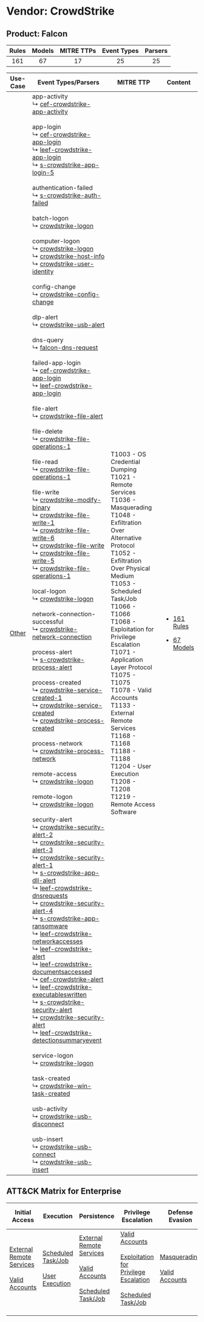 Vendor: CrowdStrike
===================
Product: Falcon
---------------
| Rules | Models | MITRE TTPs | Event Types | Parsers |
|:-----:|:------:|:----------:|:-----------:|:-------:|
|  161  |   67   |     17     |     25      |   25    |

|                Use-Case                | Event Types/Parsers                                                                                                                                                                                                                                                                                                                                                                                                                                                                                                                                                                                                                                                                                                                                                                                                                                                                                                                                                                                                                                                                                                                                                                                                                                                                                                                                                                                                                                                                                                                                                                                                                                                                                                                                                                                                                                                                                                                                                                                                                                                                                                                                                                                                                                                                                                                                                                                                                                                                                                                                                                                                                                                                                                                                                                                                                                                                                                                                                                                                                                                                                                                                                                                                                                                                                                                                                                                                                                                                                                                                                                                                                                                                                                                                                                                                                                                                                                                                                                                                                                                                                                                                                                                                                                                                                                                                                                                                                                                                                                                                                                                                                                                                                                                                                                                                                                                                                                                                                                                                                                                                                                                                                                                                                                        | MITRE TTP                                                                                                                                                                                                                                                                                                                                                                                                                                                                                                               | Content                                                                                                |
|:--------------------------------------:| ---------------------------------------------------------------------------------------------------------------------------------------------------------------------------------------------------------------------------------------------------------------------------------------------------------------------------------------------------------------------------------------------------------------------------------------------------------------------------------------------------------------------------------------------------------------------------------------------------------------------------------------------------------------------------------------------------------------------------------------------------------------------------------------------------------------------------------------------------------------------------------------------------------------------------------------------------------------------------------------------------------------------------------------------------------------------------------------------------------------------------------------------------------------------------------------------------------------------------------------------------------------------------------------------------------------------------------------------------------------------------------------------------------------------------------------------------------------------------------------------------------------------------------------------------------------------------------------------------------------------------------------------------------------------------------------------------------------------------------------------------------------------------------------------------------------------------------------------------------------------------------------------------------------------------------------------------------------------------------------------------------------------------------------------------------------------------------------------------------------------------------------------------------------------------------------------------------------------------------------------------------------------------------------------------------------------------------------------------------------------------------------------------------------------------------------------------------------------------------------------------------------------------------------------------------------------------------------------------------------------------------------------------------------------------------------------------------------------------------------------------------------------------------------------------------------------------------------------------------------------------------------------------------------------------------------------------------------------------------------------------------------------------------------------------------------------------------------------------------------------------------------------------------------------------------------------------------------------------------------------------------------------------------------------------------------------------------------------------------------------------------------------------------------------------------------------------------------------------------------------------------------------------------------------------------------------------------------------------------------------------------------------------------------------------------------------------------------------------------------------------------------------------------------------------------------------------------------------------------------------------------------------------------------------------------------------------------------------------------------------------------------------------------------------------------------------------------------------------------------------------------------------------------------------------------------------------------------------------------------------------------------------------------------------------------------------------------------------------------------------------------------------------------------------------------------------------------------------------------------------------------------------------------------------------------------------------------------------------------------------------------------------------------------------------------------------------------------------------------------------------------------------------------------------------------------------------------------------------------------------------------------------------------------------------------------------------------------------------------------------------------------------------------------------------------------------------------------------------------------------------------------------------------------------------------------------------------------------------------------------------------- | ----------------------------------------------------------------------------------------------------------------------------------------------------------------------------------------------------------------------------------------------------------------------------------------------------------------------------------------------------------------------------------------------------------------------------------------------------------------------------------------------------------------------- | ------------------------------------------------------------------------------------------------------ |
| [Other](../../../UseCases/uc_other.md) |  app-activity<br> ↳ [cef-crowdstrike-app-activity](Parsers/parserContent_cef-crowdstrike-app-activity.md)<br><br> app-login<br> ↳ [cef-crowdstrike-app-login](Parsers/parserContent_cef-crowdstrike-app-login.md)<br> ↳ [leef-crowdstrike-app-login](Parsers/parserContent_leef-crowdstrike-app-login.md)<br> ↳ [s-crowdstrike-app-login-5](Parsers/parserContent_s-crowdstrike-app-login-5.md)<br><br> authentication-failed<br> ↳ [s-crowdstrike-auth-failed](Parsers/parserContent_s-crowdstrike-auth-failed.md)<br><br> batch-logon<br> ↳ [crowdstrike-logon](Parsers/parserContent_crowdstrike-logon.md)<br><br> computer-logon<br> ↳ [crowdstrike-logon](Parsers/parserContent_crowdstrike-logon.md)<br> ↳ [crowdstrike-host-info](Parsers/parserContent_crowdstrike-host-info.md)<br> ↳ [crowdstrike-user-identity](Parsers/parserContent_crowdstrike-user-identity.md)<br><br> config-change<br> ↳ [crowdstrike-config-change](Parsers/parserContent_crowdstrike-config-change.md)<br><br> dlp-alert<br> ↳ [crowdstrike-usb-alert](Parsers/parserContent_crowdstrike-usb-alert.md)<br><br> dns-query<br> ↳ [falcon-dns-request](Parsers/parserContent_falcon-dns-request.md)<br><br> failed-app-login<br> ↳ [cef-crowdstrike-app-login](Parsers/parserContent_cef-crowdstrike-app-login.md)<br> ↳ [leef-crowdstrike-app-login](Parsers/parserContent_leef-crowdstrike-app-login.md)<br><br> file-alert<br> ↳ [crowdstrike-file-alert](Parsers/parserContent_crowdstrike-file-alert.md)<br><br> file-delete<br> ↳ [crowdstrike-file-operations-1](Parsers/parserContent_crowdstrike-file-operations-1.md)<br><br> file-read<br> ↳ [crowdstrike-file-operations-1](Parsers/parserContent_crowdstrike-file-operations-1.md)<br><br> file-write<br> ↳ [crowdstrike-modify-binary](Parsers/parserContent_crowdstrike-modify-binary.md)<br> ↳ [crowdstrike-file-write-1](Parsers/parserContent_crowdstrike-file-write-1.md)<br> ↳ [crowdstrike-file-write-6](Parsers/parserContent_crowdstrike-file-write-6.md)<br> ↳ [crowdstrike-file-write](Parsers/parserContent_crowdstrike-file-write.md)<br> ↳ [crowdstrike-file-write-5](Parsers/parserContent_crowdstrike-file-write-5.md)<br> ↳ [crowdstrike-file-operations-1](Parsers/parserContent_crowdstrike-file-operations-1.md)<br><br> local-logon<br> ↳ [crowdstrike-logon](Parsers/parserContent_crowdstrike-logon.md)<br><br> network-connection-successful<br> ↳ [crowdstrike-network-connection](Parsers/parserContent_crowdstrike-network-connection.md)<br><br> process-alert<br> ↳ [s-crowdstrike-process-alert](Parsers/parserContent_s-crowdstrike-process-alert.md)<br><br> process-created<br> ↳ [crowdstrike-service-created-1](Parsers/parserContent_crowdstrike-service-created-1.md)<br> ↳ [crowdstrike-service-created](Parsers/parserContent_crowdstrike-service-created.md)<br> ↳ [crowdstrike-process-created](Parsers/parserContent_crowdstrike-process-created.md)<br><br> process-network<br> ↳ [crowdstrike-process-network](Parsers/parserContent_crowdstrike-process-network.md)<br><br> remote-access<br> ↳ [crowdstrike-logon](Parsers/parserContent_crowdstrike-logon.md)<br><br> remote-logon<br> ↳ [crowdstrike-logon](Parsers/parserContent_crowdstrike-logon.md)<br><br> security-alert<br> ↳ [crowdstrike-security-alert-2](Parsers/parserContent_crowdstrike-security-alert-2.md)<br> ↳ [crowdstrike-security-alert-3](Parsers/parserContent_crowdstrike-security-alert-3.md)<br> ↳ [crowdstrike-security-alert-1](Parsers/parserContent_crowdstrike-security-alert-1.md)<br> ↳ [s-crowdstrike-app-dll-alert](Parsers/parserContent_s-crowdstrike-app-dll-alert.md)<br> ↳ [leef-crowdstrike-dnsrequests](Parsers/parserContent_leef-crowdstrike-dnsrequests.md)<br> ↳ [crowdstrike-security-alert-4](Parsers/parserContent_crowdstrike-security-alert-4.md)<br> ↳ [s-crowdstrike-app-ransomware](Parsers/parserContent_s-crowdstrike-app-ransomware.md)<br> ↳ [leef-crowdstrike-networkaccesses](Parsers/parserContent_leef-crowdstrike-networkaccesses.md)<br> ↳ [leef-crowdstrike-alert](Parsers/parserContent_leef-crowdstrike-alert.md)<br> ↳ [leef-crowdstrike-documentsaccessed](Parsers/parserContent_leef-crowdstrike-documentsaccessed.md)<br> ↳ [cef-crowdstrike-alert](Parsers/parserContent_cef-crowdstrike-alert.md)<br> ↳ [leef-crowdstrike-executableswritten](Parsers/parserContent_leef-crowdstrike-executableswritten.md)<br> ↳ [s-crowdstrike-security-alert](Parsers/parserContent_s-crowdstrike-security-alert.md)<br> ↳ [crowdstrike-security-alert](Parsers/parserContent_crowdstrike-security-alert.md)<br> ↳ [leef-crowdstrike-detectionsummaryevent](Parsers/parserContent_leef-crowdstrike-detectionsummaryevent.md)<br><br> service-logon<br> ↳ [crowdstrike-logon](Parsers/parserContent_crowdstrike-logon.md)<br><br> task-created<br> ↳ [crowdstrike-win-task-created](Parsers/parserContent_crowdstrike-win-task-created.md)<br><br> usb-activity<br> ↳ [crowdstrike-usb-disconnect](Parsers/parserContent_crowdstrike-usb-disconnect.md)<br><br> usb-insert<br> ↳ [crowdstrike-usb-connect](Parsers/parserContent_crowdstrike-usb-connect.md)<br> ↳ [crowdstrike-usb-insert](Parsers/parserContent_crowdstrike-usb-insert.md)<br> | T1003 - OS Credential Dumping<br>T1021 - Remote Services<br>T1036 - Masquerading<br>T1048 - Exfiltration Over Alternative Protocol<br>T1052 - Exfiltration Over Physical Medium<br>T1053 - Scheduled Task/Job<br>T1066 - T1066<br>T1068 - Exploitation for Privilege Escalation<br>T1071 - Application Layer Protocol<br>T1075 - T1075<br>T1078 - Valid Accounts<br>T1133 - External Remote Services<br>T1168 - T1168<br>T1188 - T1188<br>T1204 - User Execution<br>T1208 - T1208<br>T1219 - Remote Access Software<br> | [<ul><li>161 Rules</li></ul><ul><li>67 Models</li></ul>](Rules_Models/r_m_crowdstrike_falcon_Other.md) |

ATT&CK Matrix for Enterprise
----------------------------
| Initial Access                                                                                                                                   | Execution                                                                                                                                  | Persistence                                                                                                                                                                                                             | Privilege Escalation                                                                                                                                                                                                                 | Defense Evasion                                                                                                                      | Credential Access                                                          | Discovery | Lateral Movement                                                     | Collection | Command and Control                                                                                                                                        | Exfiltration                                                                                                                                                                      | Impact |
| ------------------------------------------------------------------------------------------------------------------------------------------------ | ------------------------------------------------------------------------------------------------------------------------------------------ | ----------------------------------------------------------------------------------------------------------------------------------------------------------------------------------------------------------------------- | ------------------------------------------------------------------------------------------------------------------------------------------------------------------------------------------------------------------------------------ | ------------------------------------------------------------------------------------------------------------------------------------ | -------------------------------------------------------------------------- | --------- | -------------------------------------------------------------------- | ---------- | ---------------------------------------------------------------------------------------------------------------------------------------------------------- | --------------------------------------------------------------------------------------------------------------------------------------------------------------------------------- | ------ |
| [External Remote Services](https://attack.mitre.org/techniques/T1133)<br><br>[Valid Accounts](https://attack.mitre.org/techniques/T1078)<br><br> | [Scheduled Task/Job](https://attack.mitre.org/techniques/T1053)<br><br>[User Execution](https://attack.mitre.org/techniques/T1204)<br><br> | [External Remote Services](https://attack.mitre.org/techniques/T1133)<br><br>[Valid Accounts](https://attack.mitre.org/techniques/T1078)<br><br>[Scheduled Task/Job](https://attack.mitre.org/techniques/T1053)<br><br> | [Valid Accounts](https://attack.mitre.org/techniques/T1078)<br><br>[Exploitation for Privilege Escalation](https://attack.mitre.org/techniques/T1068)<br><br>[Scheduled Task/Job](https://attack.mitre.org/techniques/T1053)<br><br> | [Masquerading](https://attack.mitre.org/techniques/T1036)<br><br>[Valid Accounts](https://attack.mitre.org/techniques/T1078)<br><br> | [OS Credential Dumping](https://attack.mitre.org/techniques/T1003)<br><br> |           | [Remote Services](https://attack.mitre.org/techniques/T1021)<br><br> |            | [Remote Access Software](https://attack.mitre.org/techniques/T1219)<br><br>[Application Layer Protocol](https://attack.mitre.org/techniques/T1071)<br><br> | [Exfiltration Over Alternative Protocol](https://attack.mitre.org/techniques/T1048)<br><br>[Exfiltration Over Physical Medium](https://attack.mitre.org/techniques/T1052)<br><br> |        |